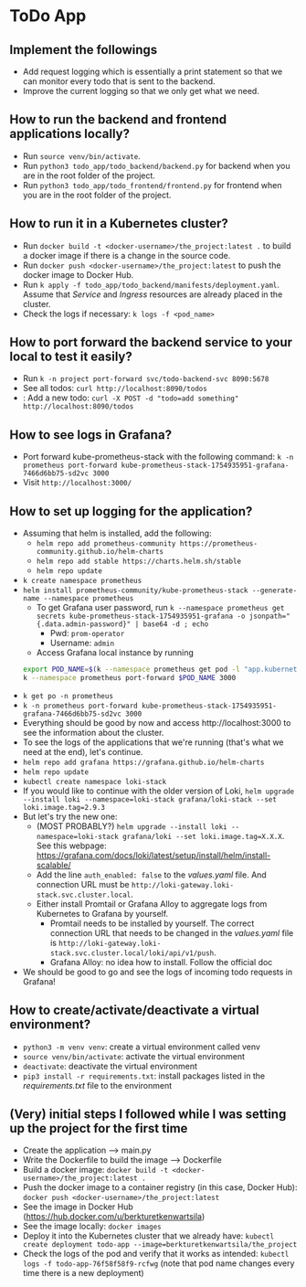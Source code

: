 # ToDo App

## Implement the followings

- Add request logging which is essentially a print statement so that we can monitor every todo that is sent to the backend.
- Improve the current logging so that we only get what we need.

## How to run the backend and frontend applications locally?

- Run `source venv/bin/activate`.
- Run `python3 todo_app/todo_backend/backend.py` for backend when you are in the root folder of the project.
- Run `python3 todo_app/todo_frontend/frontend.py` for frontend when you are in the root folder of the project.

## How to run it in a Kubernetes cluster?

- Run `docker build -t <docker-username>/the_project:latest .` to build a docker image if there is a change in the source code.
- Run `docker push <docker-username>/the_project:latest` to push the docker image to Docker Hub.
- Run `k apply -f todo_app/todo_backend/manifests/deployment.yaml`. Assume that _Service_ and _Ingress_ resources are already placed in the cluster.
- Check the logs if necessary: `k logs -f <pod_name>`

## How to port forward the backend service to your local to test it easily?

- Run `k -n project port-forward svc/todo-backend-svc 8090:5678`
- See all todos: `curl http://localhost:8090/todos`
- : Add a new todo: `curl -X POST -d "todo=add something" http://localhost:8090/todos`

## How to see logs in Grafana?

- Port forward kube-prometheus-stack with the following command: `k -n prometheus port-forward kube-prometheus-stack-1754935951-grafana-7466d6bb75-sd2vc 3000`
- Visit `http://localhost:3000/`

## How to set up logging for the application?

- Assuming that helm is installed, add the following:
  - `helm repo add prometheus-community https://prometheus-community.github.io/helm-charts`
  - `helm repo add stable https://charts.helm.sh/stable`
  - `helm repo update`
- `k create namespace prometheus`
- `helm install prometheus-community/kube-prometheus-stack --generate-name --namespace prometheus`
  - To get Grafana user password, run `k --namespace prometheus get secrets kube-prometheus-stack-1754935951-grafana -o jsonpath="{.data.admin-password}" | base64 -d ; echo`
    - Pwd: `prom-operator`
    - Username: `admin`
  - Access Grafana local instance by running
  ```bash
  export POD_NAME=$(k --namespace prometheus get pod -l "app.kubernetes.io/name=grafana,app.kubernetes.io/instance=kube-prometheus-stack-1754935951" -oname)
  k --namespace prometheus port-forward $POD_NAME 3000
  ```
- `k get po -n prometheus`
- `k -n prometheus port-forward kube-prometheus-stack-1754935951-grafana-7466d6bb75-sd2vc 3000`
- Everything should be good by now and access http://localhost:3000 to see the information about the cluster.
- To see the logs of the applications that we're running (that's what we need at the end), let's continue.
- `helm repo add grafana https://grafana.github.io/helm-charts`
- `helm repo update`
- `kubectl create namespace loki-stack`
- If you would like to continue with the older version of Loki, `helm upgrade --install loki --namespace=loki-stack grafana/loki-stack --set loki.image.tag=2.9.3`
- But let's try the new one:
  - (MOST PROBABLY?) `helm upgrade --install loki --namespace=loki-stack grafana/loki --set loki.image.tag=X.X.X`. See this webpage: https://grafana.com/docs/loki/latest/setup/install/helm/install-scalable/
  - Add the line `auth_enabled: false` to the _values.yaml_ file. And connection URL must be `http://loki-gateway.loki-stack.svc.cluster.local`.
  - Either install Promtail or Grafana Alloy to aggregate logs from Kubernetes to Grafana by yourself.
    - Promtail needs to be installed by yourself. The correct connection URL that needs to be changed in the _values.yaml_ file is `http://loki-gateway.loki-stack.svc.cluster.local/loki/api/v1/push`.
    - Grafana Alloy: no idea how to install. Follow the official doc
- We should be good to go and see the logs of incoming todo requests in Grafana!

## How to create/activate/deactivate a virtual environment?

- `python3 -m venv venv`: create a virtual environment called venv
- `source venv/bin/activate`: activate the virtual environment
- `deactivate`: deactivate the virtual environment
- `pip3 install -r requirements.txt`: install packages listed in the _requirements.txt_ file to the environment

## (Very) initial steps I followed while I was setting up the project for the first time

- Create the application --> main.py
- Write the Dockerfile to build the image --> Dockerfile
- Build a docker image: `docker build -t <docker-username>/the_project:latest .`
- Push the docker image to a container registry (in this case, Docker Hub): `docker push <docker-username>/the_project:latest`
- See the image in Docker Hub (https://hub.docker.com/u/berkturetkenwartsila)
- See the image locally: `docker images`
- Deploy it into the Kubernetes cluster that we already have: `kubectl create deployment todo-app --image=berkturetkenwartsila/the_project`
- Check the logs of the pod and verify that it works as intended: `kubectl logs -f todo-app-76f58f58f9-rcfwg` (note that pod name changes every time there is a new deployment)
